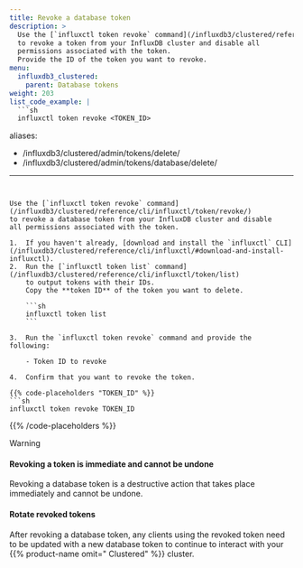 ```yaml
---
title: Revoke a database token
description: >
  Use the [`influxctl token revoke` command](/influxdb3/clustered/reference/cli/influxctl/token/revoke/)
  to revoke a token from your InfluxDB cluster and disable all
  permissions associated with the token.
  Provide the ID of the token you want to revoke.
menu:
  influxdb3_clustered:
    parent: Database tokens
weight: 203
list_code_example: |
  ```sh
  influxctl token revoke <TOKEN_ID>
  ```
aliases:
  - /influxdb3/clustered/admin/tokens/delete/
  - /influxdb3/clustered/admin/tokens/database/delete/
---
```


Use the [`influxctl token revoke` command](/influxdb3/clustered/reference/cli/influxctl/token/revoke/)
to revoke a database token from your InfluxDB cluster and disable
all permissions associated with the token.

1.  If you haven't already, [download and install the `influxctl` CLI](/influxdb3/clustered/reference/cli/influxctl/#download-and-install-influxctl).
2.  Run the [`influxctl token list` command](/influxdb3/clustered/reference/cli/influxctl/token/list)
    to output tokens with their IDs.
    Copy the **token ID** of the token you want to delete.

    ```sh
    influxctl token list
    ```

3.  Run the `influxctl token revoke` command and provide the following:

    - Token ID to revoke

4.  Confirm that you want to revoke the token.

{{% code-placeholders "TOKEN_ID" %}}
```sh
influxctl token revoke TOKEN_ID
```
{{% /code-placeholders %}}

> [!Warning]
> #### Revoking a token is immediate and cannot be undone
> 
> Revoking a database token is a destructive action that takes place immediately
> and cannot be undone.
> 
> #### Rotate revoked tokens
> 
> After revoking a database token, any clients using the revoked token need to
> be updated with a new database token to continue to interact with your
> {{% product-name omit=" Clustered" %}} cluster.

